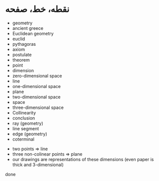 ﻿<h1>نقطه، خط، صفحه</h1>

<ul>
    <li>geometry</li>
    <li>ancient greece</li>
    <li>Euclidean geometry</li>
    <li>euclid</li>
    <li>pythagoras</li>
    <li>axiom</li>
    <li>postulate</li>
    <li>theorem</li>
    <li>point</li>
    <li>dimension</li>
    <li>zero-dimensional space</li>
    <li>line</li>
    <li>one-dimensional space</li>
    <li>plane</li>
    <li>two-dimensional space</li>
    <li>space</li>
    <li>three-dimensional space</li>
    <li>Collinearity</li>
    <li>conclusion</li>
    <li>ray (geometry)</li>
    <li>line segment</li>
    <li>edge (geometry)</li>
    <li>coterminal</li>
</ul>

<ul>
    <li>two points => line</li>
    <li>three non-colinear points => plane</li>
    <li>our drawings are representations of these dimensions (even paper is thick and 3-dimensional)</li>
</ul>

<p>
    done
</p>